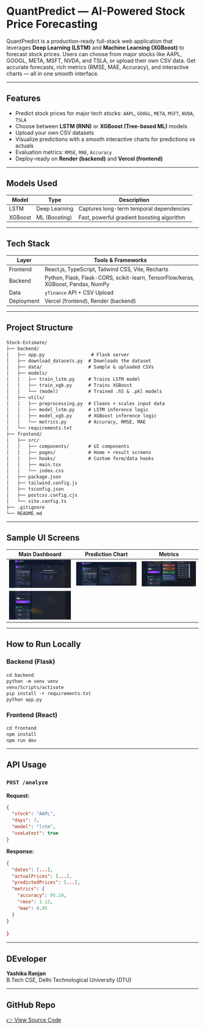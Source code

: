 # QuantPredict — AI-Powered Stock Price Forecasting

QuantPredict is a production-ready full-stack web application that leverages **Deep Learning (LSTM)** and **Machine Learning (XGBoost)** to forecast stock prices. Users can choose from major stocks like AAPL, GOOGL, META, MSFT, NVDA, and TSLA, or upload their own CSV data.
Get accurate forecasts, rich metrics (RMSE, MAE, Accuracy), and interactive charts — all in one smooth interface.

---

## Features

-  Predict stock prices for major tech stocks: `AAPL`, `GOOGL`, `META`, `MSFT`, `NVDA`, `TSLA`
-  Choose between **LSTM (RNN)** or **XGBoost (Tree-based ML)** models
-  Upload your own CSV datasets
-  Visualize predictions with a smooth interactive charts for predictions vs actuals
-  Evaluation metrics: `RMSE`, `MAE`, `Accuracy`
-  Deploy-ready on **Render (backend)** and **Vercel (frontend)**

---

## Models Used

| Model     | Type         | Description                                 |
|-----------|--------------|---------------------------------------------|
| LSTM      | Deep Learning | Captures long-term temporal dependencies    |
| XGBoost   | ML (Boosting) | Fast, powerful gradient boosting algorithm  |

---

## Tech Stack

| Layer     | Tools & Frameworks                                 |
|-----------|----------------------------------------------------|
| Frontend  | React.js, TypeScript, Tailwind CSS, Vite, Recharts     |
| Backend   | Python, Flask, Flask-CORS, scikit-learn, TensorFlow/keras, XGBoost, Pandas, NumPy   |
| Data      | `yfinance` API + CSV Upload                        |
| Deployment| Vercel (frontend), Render (backend)                |

---

##  Project Structure
```
Stock-Estimate/
├── backend/
│   ├── app.py                 # Flask server
│   ├── download_datasets.py  # Downloads the dataset
│   ├── data/                 # Sample & uploaded CSVs
│   ├── models/
│   │   ├── train_lstm.py     # Trains LSTM model
│   │   ├── train_xgb.py      # Trains XGBoost
│   │   └── (model)           # Trained .h5 & .pkl models
│   ├── utils/
│   │   ├── preprocessing.py  # Cleans + scales input data
│   │   ├── model_lstm.py     # LSTM inference logic
│   │   ├── model_xgb.py      # XGBoost inference logic
│   │   └── metrics.py        # Accuracy, RMSE, MAE
│   └── requirements.txt
├── frontend/
│   ├── src/
│   │   ├── components/       # UI components
│   │   ├── pages/            # Home + result screens
│   │   ├── hooks/            # Custom form/data hooks
│   │   ├── main.tsx
│   │   └── index.css
│   ├── package.json
│   ├── tailwind.config.js
│   ├── tsconfig.json
│   ├── postcss.config.cjs
│   └── vite.config.ts
├── .gitignore
└── README.md

```


---

##  Sample UI Screens

| Main Dashboard | Prediction Chart  | Metrics |
|----------------|-------------------|---------|
| ![UI Screenshot1](https://github.com/yashika-ranjan/Stock-Price-Prediction/blob/main/frontend/public/Main%20Dashboard%201.png)|![UI Screenshot3](https://github.com/yashika-ranjan/Stock-Price-Prediction/blob/main/frontend/public/Prediction%20Chart.png)|![UI Screenshot4](https://github.com/yashika-ranjan/Stock-Price-Prediction/blob/main/frontend/public/Metrics.png)|
![UI Screenshot2](https://github.com/yashika-ranjan/Stock-Price-Prediction/blob/main/frontend/public/Main%20Dashboard%202.png)|


---

##  How to Run Locally

###  Backend (Flask)
```
cd backend
python -m venv venv
venv/Scripts/activate
pip install -r requirements.txt
python app.py
```

###  Frontend (React)
```
cd frontend
npm install
npm run dev
```

---

##  API Usage

### `POST /analyze`
**Request:**
```json
{
  "stock": "AAPL",
  "days": 7,
  "model": "lstm",
  "useLatest": true
}

```

**Response:**
```json
{
  "dates": [...],
  "actualPrices": [...],
  "predictedPrices": [...],
  "metrics": {
    "accuracy": 95.24,
    "rmse": 1.12,
    "mae": 0.95
  }
}

}
```

---

##  DEveloper

**Yashika Ranjan**  
 B.Tech CSE, Delhi Technological University (DTU)

---

##  GitHub Repo

[👉 View Source Code](https://github.com/yashika-ranjan/Sentiment_Analysis)
